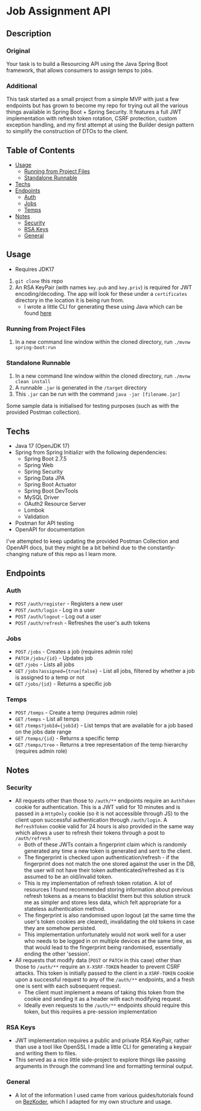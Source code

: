 # Job Assignment API

## Description

### Original

Your task is to build a Resourcing API using the Java Spring Boot framework, that allows consumers to assign temps to jobs.

### Additional

This task started as a small project from a simple MVP with just a few endpoints but has grown to become my repo for trying
out all the various things available in Spring Boot + Spring Security. It features a full JWT implementation with
refresh token rotation, CSRF protection, custom exception handling, and my first attempt at using the Builder 
design pattern to simplify the construction of DTOs to the client.

## Table of Contents

* [Usage](#usage)
  + [Running from Project Files](#running-from-project-files)
  + [Standalone Runnable](#standalone-runnable)
* [Techs](#techs)
* [Endpoints](#endpoints)
  + [Auth](#auth)
  + [Jobs](#jobs)
  + [Temps](#temps)
* [Notes](#notes)
  + [Security](#security)
  + [RSA Keys](#rsa-keys)
  + [General](#general)

## Usage

* Requires JDK17

1. `git clone` this repo
2. An RSA KeyPair (with names `key.pub` and `key.priv`) is required for JWT encoding/decoding. 
The app will look for these under a `certificates` directory in the location it is being run from.
   * I wrote a little CLI for generating these using Java which can be found
     [here](https://github.com/benstrathdee/rsa-key-utility)

### Running from Project Files

1. In a new command line window within the cloned directory, run `./mvnw spring-boot:run`

### Standalone Runnable

1. In a new command line window within the cloned directory, run `./mvnw clean install`
2. A runnable `.jar` is generated in the `/target` directory
3. This `.jar` can be run with the command `java -jar [filename.jar]`

Some sample data is initialised for testing purposes (such as with the provided Postman collection).

## Techs 

* Java 17 (OpenJDK 17)
* Spring from Spring Initializr with the following dependencies:
  * Spring Boot 2.7.5
  * Spring Web
  * Spring Security
  * Spring Data JPA 
  * Spring Boot Actuator
  * Spring Boot DevTools
  * MySQL Driver
  * OAuth2 Resource Server
  * Lombok
  * Validation
* Postman for API testing
* OpenAPI for documentation

I've attempted to keep updating the provided Postman Collection and OpenAPI docs, but they might
be a bit behind due to the constantly-changing nature of this repo as I learn more.

## Endpoints

### Auth

* `POST` `/auth/register` - Registers a new user
* `POST` `/auth/login` - Log in a user
* `POST` `/auth/logout` - Log out a user
* `POST` `/auth/refresh` - Refreshes the user's auth tokens

### Jobs

* `POST` `/jobs` - Creates a job (requires admin role)
* `PATCH` `/jobs/{id}` - Updates job
* `GET` `/jobs` - Lists all jobs
* `GET` `/jobs?assigned={true|false}` - List all jobs, filtered by whether a job is assigned to a temp or not
* `GET` `/jobs/{id}` - Returns a specific job

### Temps

* `POST` `/temps` - Create a temp (requires admin role)
* `GET` `/temps` - List all temps
* `GET` `/temps?jobId={jobId}` - List temps that are available for a job based on the jobs date range
* `GET` `/temps/{id}` - Returns a specific temp
* `GET` `/temps/tree` - Returns a tree representation of the temp hierarchy (requires admin role)
## Notes

### Security

* All requests other than those to `/auth/**` endpoints require an `AuthToken` cookie for authentication. This is a JWT 
valid for 10 minutes and is passed in a `HttpOnly` cookie (so it is not accessible through JS) to the client upon 
successful authentication through `/auth/login`. A `RefreshToken` cookie valid for 24 hours is also provided in the same 
way which allows a user to refresh their tokens through a post to `/auth/refresh`
  * Both of these JWTs contain a fingerprint claim which is randomly generated any time a new token is generated and 
  sent to the client. 
  * The fingerprint is checked upon authentication/refresh - if the fingerprint does not match the one stored against 
  the user in the DB, the user will not have their token authenticated/refreshed as it is assumed to be an old/invalid 
  token.
  * This is my implementation of refresh token rotation. A lot of resources I found recommended storing information 
  about previous refresh tokens as a means to blacklist them but this solution struck me as simpler and stores
  less data, which felt appropriate for a stateless authentication method. 
  * The fingerprint is also randomised upon logout (at the same time the user's token cookies are cleared), 
  invalidating the old tokens in case they are somehow persisted.
  * This implementation unfortunately would not work well for a user who needs to be logged in on multiple devices at 
  the same time, as that would lead to the fingerprint being randomised, essentially ending the other 'session'. 
* All requests that modify data (`POST` or `PATCH` in this case) other than those to `/auth/**`
require an `X-XSRF-TOKEN` header to prevent CSRF attacks. This token is initially passed to the client 
in a `XSRF-TOKEN` cookie upon a successful request to any of the `/auth/**` endpoints, and a fresh one is sent with each
subsequent request. 
  * The client must implement a means of taking this token from the cookie and sending it as a header with 
  each modifying request. 
  * Ideally even requests to the `/auth/**` endpoints should require this token, but this requires a pre-session 
  implementation

### RSA Keys

* JWT implementation requires a public and private RSA KeyPair, rather than use a tool like OpenSSL
I made a little CLI for generating a keypair and writing them to files.
* This served as a nice little side-project to explore things like passing arguments in through the command line and
formatting terminal output.

### General

* A lot of the information I used came from various guides/tutorials found on [BezKoder](https://www.bezkoder.com/),
which I adapted for my own structure and usage.
